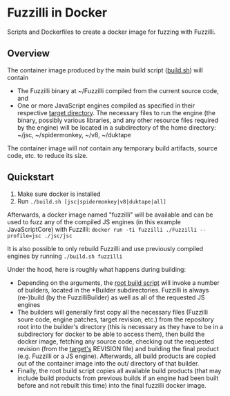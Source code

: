 # Fuzzilli in Docker

Scripts and Dockerfiles to create a docker image for fuzzing with Fuzzilli.

## Overview

The container image produced by the main build script ([build.sh](./build.sh)) will contain

- The Fuzzilli binary at ~/Fuzzilli compiled from the current source code, and
- One or more JavaScript engines compiled as specified in their respective [target directory](../../Targets). The necessary files to run the engine (the binary, possibly various libraries, and any other resource files required by the engine) will be located in a subdirectory of the home directory: ~/jsc, ~/spidermonkey, ~/v8, ~/duktape

The container image will *not* contain any temporary build artifacts, source code, etc. to reduce its size.

## Quickstart

1. Make sure docker is installed
2. Run `./build.sh [jsc|spidermonkey|v8|duktape|all]`

Afterwards, a docker image named "fuzzilli" will be available and can be used to fuzz any of the compiled JS engines (in this example JavaScriptCore) with Fuzzilli: `docker run -ti fuzzilli ./Fuzzilli --profile=jsc ./jsc/jsc`

It is also possible to only rebuild Fuzzilli and use previously compiled engines by running `./build.sh fuzzilli`

Under the hood, here is roughly what happens during building:

- Depending on the arguments, the [root build script](./build.sh) will invoke a number of builders, located in the \*Builder subdirectories. Fuzzilli is always (re-)build (by the FuzzilliBuilder) as well as all of the requested JS engines
- The builders will generally first copy all the necessary files (Fuzzilli soure code, engine patches, target revision, etc.) from the repository root into the builder's directory (this is necessary as they have to be in a subdirectory for docker to be able to access them), then build the docker image, fetching any source code, checking out the requested revision (from the [target's](../../Targets) REVISION file) and building the final product (e.g. Fuzzilli or a JS engine). Afterwards, all build products are copied out of the container image into the out/ directory of that builder.
- Finally, the root build script copies all available build products (that may include build products from previous builds if an engine had been built before and not rebuilt this time) into the final fuzzilli docker image.
